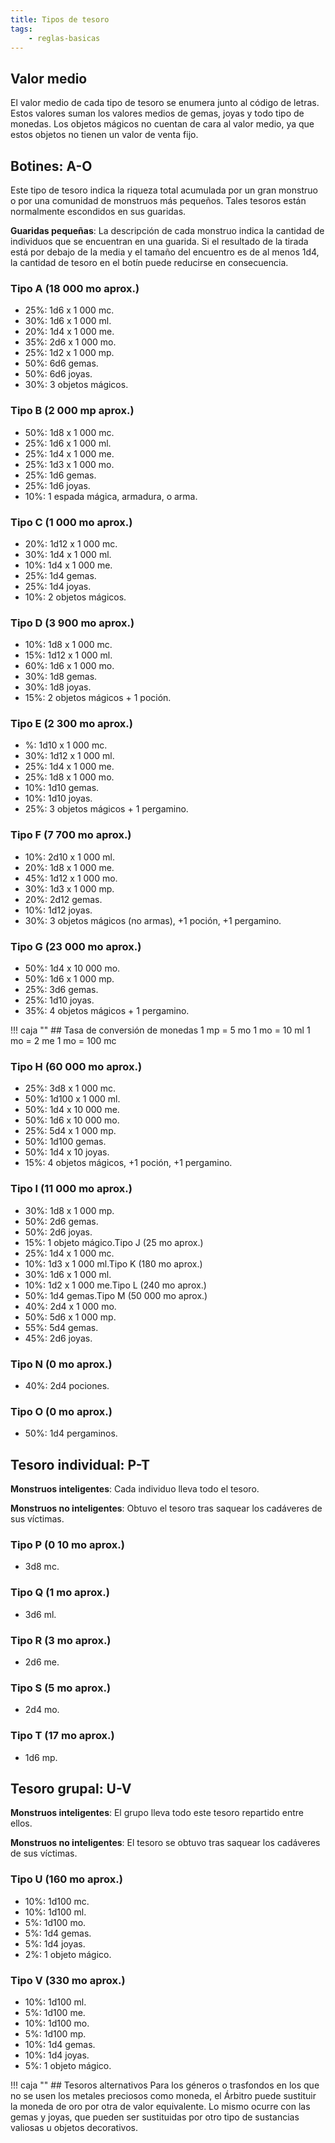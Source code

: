 ```yaml
---
title: Tipos de tesoro
tags:
    - reglas-basicas
---
```


## Valor medio
El valor medio de cada tipo de tesoro se enumera junto al código de letras. Estos valores suman los valores medios de gemas, joyas y todo tipo de monedas. Los objetos mágicos no cuentan de cara al valor medio, ya que estos objetos no tienen un valor de venta fijo.

## Botines: A-O
Este tipo de tesoro indica la riqueza total acumulada por un gran monstruo o por una comunidad de monstruos más pequeños. Tales tesoros están normalmente escondidos en sus guaridas.

**Guaridas pequeñas**: La descripción de cada monstruo indica la cantidad de individuos que se encuentran en una guarida. Si el resultado de la tirada está por debajo de la media y el tamaño del encuentro es de al menos 1d4, la cantidad de tesoro en el botín puede reducirse en consecuencia.

### Tipo A (18 000 mo aprox.)
- 25%: 1d6 x 1 000 mc.
- 30%: 1d6 x 1 000 ml.
- 20%: 1d4 x 1 000 me.
- 35%: 2d6 x 1 000 mo.
- 25%: 1d2 x 1 000 mp.
- 50%: 6d6 gemas.
- 50%: 6d6 joyas.
- 30%: 3 objetos mágicos.

### Tipo B (2 000 mp aprox.)
- 50%: 1d8 x 1 000 mc.
- 25%: 1d6 x 1 000 ml.
- 25%: 1d4 x 1 000 me.
- 25%: 1d3 x 1 000 mo.
- 25%: 1d6 gemas.
- 25%: 1d6 joyas.
- 10%: 1 espada mágica, armadura, o arma.

### Tipo C (1 000 mo aprox.)
- 20%: 1d12 x 1 000 mc.
- 30%: 1d4 x 1 000 ml.
- 10%: 1d4 x 1 000 me.
- 25%: 1d4 gemas.
- 25%: 1d4 joyas.
- 10%: 2 objetos mágicos.

### Tipo D (3 900 mo aprox.)
- 10%: 1d8 x 1 000 mc.
- 15%: 1d12 x 1 000 ml.
- 60%: 1d6 x 1 000 mo.
- 30%: 1d8 gemas.
- 30%: 1d8 joyas.
- 15%: 2 objetos mágicos + 1 poción.

### Tipo E (2 300 mo aprox.)
- %: 1d10 x 1 000 mc.
- 30%: 1d12 x 1 000 ml.
- 25%: 1d4 x 1 000 me.
- 25%: 1d8 x 1 000 mo.
- 10%: 1d10 gemas.
- 10%: 1d10 joyas.
- 25%: 3 objetos mágicos + 1 pergamino.

### Tipo F (7 700 mo aprox.)
- 10%: 2d10 x 1 000 ml.
- 20%: 1d8 x 1 000 me.
- 45%: 1d12 x 1 000 mo.
- 30%: 1d3 x 1 000 mp.
- 20%: 2d12 gemas.
- 10%: 1d12 joyas.
- 30%: 3 objetos mágicos (no armas), +1 poción, +1 pergamino.


### Tipo G (23 000 mo aprox.)
- 50%: 1d4 x 10 000 mo.
- 50%: 1d6 x 1 000 mp.
- 25%: 3d6 gemas.
- 25%: 1d10 joyas.
- 35%: 4 objetos mágicos + 1 pergamino.

!!! caja ""
    ## Tasa de conversión de monedas
    1 mp = 5 mo
    1 mo = 10 ml
    1 mo = 2 me
    1 mo = 100 mc

### Tipo H (60 000 mo aprox.)
- 25%: 3d8 x 1 000 mc.
- 50%: 1d100 x 1 000 ml.
- 50%: 1d4 x 10 000 me.
- 50%: 1d6 x 10 000 mo.
- 25%: 5d4 x 1 000 mp.
- 50%: 1d100 gemas.
- 50%: 1d4 x 10 joyas.
- 15%: 4 objetos mágicos, +1 poción, +1 pergamino.

### Tipo I (11 000 mo aprox.)
- 30%: 1d8 x 1 000 mp.
- 50%: 2d6 gemas.
- 50%: 2d6 joyas.
- 15%: 1 objeto mágico.Tipo J (25 mo aprox.)
- 25%: 1d4 x 1 000 mc.
- 10%: 1d3 x 1 000 ml.Tipo K (180 mo aprox.)
- 30%: 1d6 x 1 000 ml.
- 10%: 1d2 x 1 000 me.Tipo L (240 mo aprox.)
- 50%: 1d4 gemas.Tipo M (50 000 mo aprox.)
- 40%: 2d4 x 1 000 mo.
- 50%: 5d6 x 1 000 mp.
- 55%: 5d4 gemas.
- 45%: 2d6 joyas.

### Tipo N (0 mo aprox.)
- 40%: 2d4 pociones.

### Tipo O (0 mo aprox.)
- 50%: 1d4 pergaminos.

## Tesoro individual: P-T
**Monstruos inteligentes**: Cada individuo lleva todo el tesoro.

**Monstruos no inteligentes**: Obtuvo el tesoro tras saquear los cadáveres de sus víctimas.

### Tipo P (0 10 mo aprox.)
- 3d8 mc.

### Tipo Q (1 mo aprox.)
- 3d6 ml.

### Tipo R (3 mo aprox.)
- 2d6 me.

### Tipo S (5 mo aprox.)
- 2d4 mo.

### Tipo T (17 mo aprox.)
- 1d6 mp.

## Tesoro grupal: U-V
**Monstruos inteligentes**: El grupo lleva todo este tesoro repartido entre ellos.

**Monstruos no inteligentes**: El tesoro se obtuvo tras saquear los cadáveres de sus víctimas.

### Tipo U (160 mo aprox.)
- 10%: 1d100 mc.
- 10%: 1d100 ml.
- 5%: 1d100 mo.
- 5%: 1d4 gemas.
- 5%: 1d4 joyas.
- 2%: 1 objeto mágico.

### Tipo V (330 mo aprox.)
- 10%: 1d100 ml.
- 5%: 1d100 me.
- 10%: 1d100 mo.
- 5%: 1d100 mp.
- 10%: 1d4 gemas.
- 10%: 1d4 joyas.
- 5%: 1 objeto mágico.

!!! caja ""
    ## Tesoros alternativos
    Para los géneros o trasfondos en los que no se usen los metales preciosos como moneda, el Árbitro puede sustituir la moneda de oro por otra de valor equivalente. Lo mismo ocurre con las gemas y joyas, que pueden ser sustituidas por otro tipo de sustancias valiosas u objetos decorativos.
